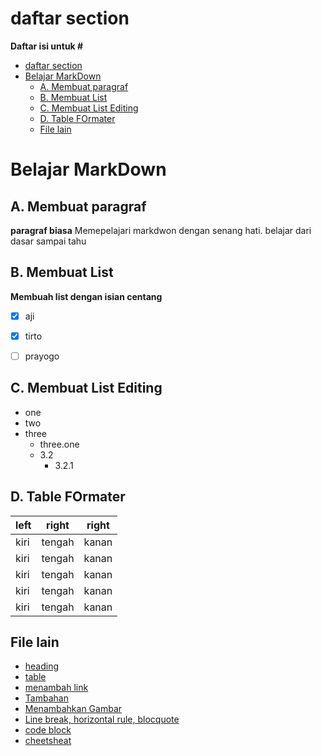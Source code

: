 # daftar section
**Daftar isi untuk  #**
- [daftar section](#daftar-section)
- [Belajar MarkDown](#belajar-markdown)
  - [A. Membuat paragraf](#a-membuat-paragraf)
  - [B. Membuat List](#b-membuat-list)
  - [C. Membuat List Editing](#c-membuat-list-editing)
  - [D. Table FOrmater](#d-table-formater)
  - [File lain](#file-lain)





# Belajar MarkDown



## A. Membuat paragraf
**paragraf biasa**
Memepelajari markdwon dengan senang hati. belajar dari dasar sampai tahu



## B. Membuat List

**Membuah list dengan isian centang**

- [x] aji
- [x] tirto
- [ ] prayogo


## C. Membuat List Editing

- one
- two
- three
  - three.one
  - 3.2
    - 3.2.1
  

## D. Table FOrmater

|left|right|right|
|--|--|--|
|kiri|tengah|kanan|
|kiri|tengah|kanan|
|kiri|tengah|kanan|
|kiri|tengah|kanan|
|kiri|tengah|kanan|



## File lain

* [heading](heading.md)
* [table](table.md)
* [menambah link](menambah-link.md)
* [Tambahan](tambahan.md)
* [Menambahkan Gambar](menambahkan-gambar.md)
* [Line break, horizontal rule, blocquote](lhb.md)
* [code block](code-block.md)
* [cheetsheat](markdown-cheat-sheet.md)